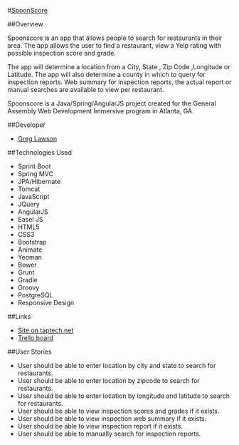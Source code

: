#[SpoonScore](http://spoonscore.taptech.net)

##Overview

Spoonscore is an app that allows people to search for restaurants in their area. The app allows the user to find
a restaurant, view a Yelp rating with possible inspection score and grade.

The app will determine a location from a City, State , Zip Code ,Longitude or Latitude. The app will also
determine a county in which to query for inspection reports. Web summary for inspection reports, the actual report
or manual searches are available to view per restaurant.

Spoonscore is a Java/Spring/AngularJS project created for the General Assembly Web Development Immersive program in Atlanta, GA.

##Developer

* [Greg Lawson](https://github.com/glawson6/)

##Technologies Used
* Sprint Boot
* Spring MVC
* JPA/Hibernate
* Tomcat
* JavaScript
* JQuery
* AngularJS
* Easel JS
* HTML5
* CSS3
* Bootstrap
* Animate
* Yeoman
* Bower
* Grunt
* Gradle
* Groovy
* PostgreSQL
* Responsive Design

##Links
* [Site on taptech.net](http://spoonscore.taptech.net)
* [Trello board](https://trello.com/b/inkNmpb7/spoonscore)

##User Stories
* User should be able to enter location by city and state to search for restaurants.
* User should be able to enter location by zipcode to search for restaurants.
* User should be able to enter location by longitude and latitude to search for restaurants.
* User should be able to view inspection scores and grades if it exists.
* User should be able to view inspection web summary if it exists.
* User should be able to view inspection report if it exists.
* User should be able to manually search for inspection reports.
